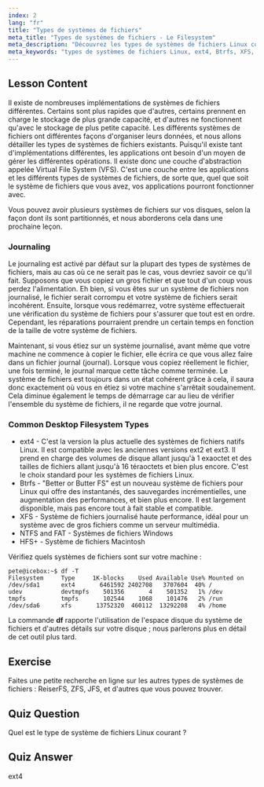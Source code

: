 ```yaml
---
index: 2
lang: "fr"
title: "Types de systèmes de fichiers"
meta_title: "Types de systèmes de fichiers - Le Filesystem"
meta_description: "Découvrez les types de systèmes de fichiers Linux comme ext4, Btrfs et XFS. Comprenez le journaling et le VFS pour des données cohérentes. Explorez les systèmes de fichiers Linux courants dans ce guide pour débutants."
meta_keywords: "types de systèmes de fichiers Linux, ext4, Btrfs, XFS, journaling, VFS, tutoriel Linux, guide pour débutants"
---
```


## Lesson Content

Il existe de nombreuses implémentations de systèmes de fichiers différentes. Certains sont plus rapides que d'autres, certains prennent en charge le stockage de plus grande capacité, et d'autres ne fonctionnent qu'avec le stockage de plus petite capacité. Les différents systèmes de fichiers ont différentes façons d'organiser leurs données, et nous allons détailler les types de systèmes de fichiers existants. Puisqu'il existe tant d'implémentations différentes, les applications ont besoin d'un moyen de gérer les différentes opérations. Il existe donc une couche d'abstraction appelée Virtual File System (VFS). C'est une couche entre les applications et les différents types de systèmes de fichiers, de sorte que, quel que soit le système de fichiers que vous avez, vos applications pourront fonctionner avec.

Vous pouvez avoir plusieurs systèmes de fichiers sur vos disques, selon la façon dont ils sont partitionnés, et nous aborderons cela dans une prochaine leçon.

### Journaling

Le journaling est activé par défaut sur la plupart des types de systèmes de fichiers, mais au cas où ce ne serait pas le cas, vous devriez savoir ce qu'il fait. Supposons que vous copiez un gros fichier et que tout d'un coup vous perdez l'alimentation. Eh bien, si vous êtes sur un système de fichiers non journalisé, le fichier serait corrompu et votre système de fichiers serait incohérent. Ensuite, lorsque vous redémarrez, votre système effectuerait une vérification du système de fichiers pour s'assurer que tout est en ordre. Cependant, les réparations pourraient prendre un certain temps en fonction de la taille de votre système de fichiers.

Maintenant, si vous étiez sur un système journalisé, avant même que votre machine ne commence à copier le fichier, elle écrira ce que vous allez faire dans un fichier journal (journal). Lorsque vous copiez réellement le fichier, une fois terminé, le journal marque cette tâche comme terminée. Le système de fichiers est toujours dans un état cohérent grâce à cela, il saura donc exactement où vous en étiez si votre machine s'arrêtait soudainement. Cela diminue également le temps de démarrage car au lieu de vérifier l'ensemble du système de fichiers, il ne regarde que votre journal.

### Common Desktop Filesystem Types

- ext4 - C'est la version la plus actuelle des systèmes de fichiers natifs Linux. Il est compatible avec les anciennes versions ext2 et ext3. Il prend en charge des volumes de disque allant jusqu'à 1 exaoctet et des tailles de fichiers allant jusqu'à 16 téraoctets et bien plus encore. C'est le choix standard pour les systèmes de fichiers Linux.
- Btrfs - "Better or Butter FS" est un nouveau système de fichiers pour Linux qui offre des instantanés, des sauvegardes incrémentielles, une augmentation des performances, et bien plus encore. Il est largement disponible, mais pas encore tout à fait stable et compatible.
- XFS - Système de fichiers journalisé haute performance, idéal pour un système avec de gros fichiers comme un serveur multimédia.
- NTFS and FAT - Systèmes de fichiers Windows
- HFS+ - Système de fichiers Macintosh

Vérifiez quels systèmes de fichiers sont sur votre machine :

```plaintext
pete@icebox:~$ df -T
Filesystem     Type     1K-blocks    Used Available Use% Mounted on
/dev/sda1      ext4       6461592 2402708   3707604  40% /
udev           devtmpfs    501356       4    501352   1% /dev
tmpfs          tmpfs       102544    1068    101476   2% /run
/dev/sda6      xfs       13752320  460112  13292208   4% /home
```

La commande **df** rapporte l'utilisation de l'espace disque du système de fichiers et d'autres détails sur votre disque ; nous parlerons plus en détail de cet outil plus tard.

## Exercise

Faites une petite recherche en ligne sur les autres types de systèmes de fichiers : ReiserFS, ZFS, JFS, et d'autres que vous pouvez trouver.

## Quiz Question

Quel est le type de système de fichiers Linux courant ?

## Quiz Answer

ext4
